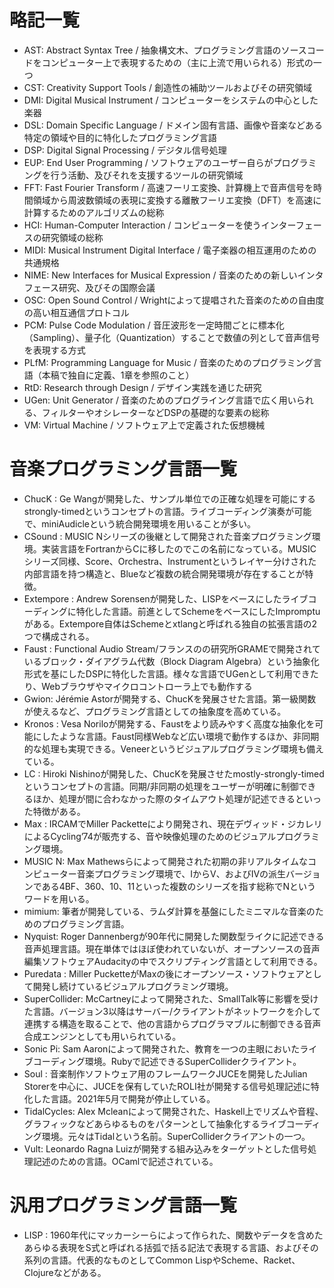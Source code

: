 # 略記一覧

- AST: Abstract Syntax Tree / 抽象構文木、プログラミング言語のソースコードをコンピューター上で表現するための（主に上流で用いられる）形式の一つ
- CST: Creativity Support Tools / 創造性の補助ツールおよびその研究領域
- DMI: Digital Musical Instrument / コンピューターをシステムの中心とした楽器
- DSL: Domain Specific Language / ドメイン固有言語、画像や音楽などある特定の領域や目的に特化したプログラミング言語
- DSP: Digital Signal Processing / デジタル信号処理
- EUP: End User Programming / ソフトウェアのユーザー自らがプログラミングを行う活動、及びそれを支援するツールの研究領域
- FFT: Fast Fourier Transform / 高速フーリエ変換、計算機上で音声信号を時間領域から周波数領域の表現に変換する離散フーリエ変換（DFT）を高速に計算するためのアルゴリズムの総称
- HCI: Human-Computer Interaction / コンピューターを使うインターフェースの研究領域の総称
- MIDI: Musical Instrument Digital Interface / 電子楽器の相互運用のための共通規格
- NIME: New Interfaces for Musical Expression / 音楽のための新しいインタフェース研究、及びその国際会議
- OSC: Open Sound Control / Wrightによって提唱された音楽のための自由度の高い相互通信プロトコル
- PCM: Pulse Code Modulation / 音圧波形を一定時間ごとに標本化（Sampling）、量子化（Quantization）することで数値の列として音声信号を表現する方式
- PLfM: Programming Language for Music / 音楽のためのプログラミング言語（本稿で独自に定義、1章を参照のこと）
- RtD: Research through Design / デザイン実践を通じた研究
- UGen: Unit Generator / 音楽のためのプログライング言語で広く用いられる、フィルターやオシレーターなどDSPの基礎的な要素の総称
- VM: Virtual Machine / ソフトウェア上で定義された仮想機械

# 音楽プログラミング言語一覧

- ChucK : Ge Wangが開発した、サンプル単位での正確な処理を可能にするstrongly-timedというコンセプトの言語。ライブコーディング演奏が可能で、miniAudicleという統合開発環境を用いることが多い。
- CSound : MUSIC Nシリーズの後継として開発された音楽プログラミング環境。実装言語をFortranからCに移したのでこの名前になっている。MUSICシリーズ同様、Score、Orchestra、Instrumentというレイヤー分けされた内部言語を持つ構造と、Blueなど複数の統合開発環境が存在することが特徴。
- Extempore : Andrew Sorensenが開発した、LISPをベースにしたライブコーディングに特化した言語。前進としてSchemeをベースにしたImpromptuがある。Extempore自体はSchemeとxtlangと呼ばれる独自の拡張言語の2つで構成される。
- Faust : Functional Audio Stream/フランスのの研究所GRAMEで開発されているブロック・ダイアグラム代数（Block Diagram Algebra）という抽象化形式を基にしたDSPに特化した言語。様々な言語でUGenとして利用できたり、Webブラウザやマイクロコントローラ上でも動作する
- Gwion: Jérémie Astorが開発する、ChucKを発展させた言語。第一級関数が使えるなど、プログラミング言語としての抽象度を高めている。
- Kronos : Vesa Noriloが開発する、Faustをより読みやすく高度な抽象化を可能にしたような言語。Faust同様Webなど広い環境で動作するほか、非同期的な処理も実現できる。Veneerというビジュアルプログラミング環境も備えている。
- LC : Hiroki Nishinoが開発した、ChucKを発展させたmostly-strongly-timedというコンセプトの言語。同期/非同期の処理をユーザーが明確に制御できるほか、処理が間に合わなかった際のタイムアウト処理が記述できるといった特徴がある。
- Max : IRCAMでMiller Packetteにより開発され、現在デヴィッド・ジカレリによるCycling’74が販売する、音や映像処理のためのビジュアルプログラミング環境。
- MUSIC N: Max Mathewsらによって開発された初期の非リアルタイムなコンピューター音楽プログラミング環境で、IからV、およびIVの派生バージョンである4BF、360、10、11といった複数のシリーズを指す総称でNというワードを用いる。
- mimium: 筆者が開発している、ラムダ計算を基盤にしたミニマルな音楽のためのプログラミング言語。
- Nyquist: Roger Dannenbergが90年代に開発した関数型ライクに記述できる音声処理言語。現在単体ではほぼ使われていないが、オープンソースの音声編集ソフトウェアAudacityの中でスクリプティング言語として利用できる。
- Puredata : Miller PucketteがMaxの後にオープンソース・ソフトウェアとして開発し続けているビジュアルプログラミング環境。
- SuperCollider: McCartneyによって開発された、SmallTalk等に影響を受けた言語。バージョン3以降はサーバー/クライアントがネットワークを介して連携する構造を取ることで、他の言語からプログラマブルに制御できる音声合成エンジンとしても用いられている。
- Sonic Pi: Sam Aaronによって開発された、教育を一つの主眼においたライブコーディング環境。Rubyで記述できるSuperColliderクライアント。
- Soul : 音楽制作ソフトウェア用のフレームワークJUCEを開発したJulian Storerを中心に、JUCEを保有していたROLI社が開発する信号処理記述に特化した言語。2021年5月で開発が停止している。
- TidalCycles: Alex Mcleanによって開発された、Haskell上でリズムや音程、グラフィックなどあらゆるものをパターンとして抽象化するライブコーディング環境。元々はTidalという名前。SuperColliderクライアントの一つ。
- Vult: Leonardo Ragna Luizが開発する組み込みをターゲットとした信号処理記述のための言語。OCamlで記述されている。

# 汎用プログラミング言語一覧

- LISP : 1960年代にマッカーシーらによって作られた、関数やデータを含めたあらゆる表現をS式と呼ばれる括弧で括る記法で表現する言語、およびその系列の言語。代表的なものとしてCommon LispやScheme、Racket、Clojureなどがある。